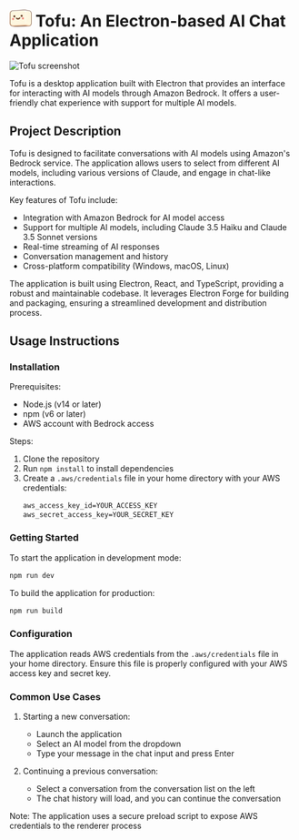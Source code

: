 
# <img src="renderer/public/images/tofu-small.png" alt="Tofu Logo" height="30" /> Tofu: An Electron-based AI Chat Application

<img src="resources/Screenshot 2024-12-31 at 4.49.53 PM.png" alt="Tofu screenshot"/>

Tofu is a desktop application built with Electron that provides an interface for interacting with AI models through Amazon Bedrock. It offers a user-friendly chat experience with support for multiple AI models.

## Project Description

Tofu is designed to facilitate conversations with AI models using Amazon's Bedrock service. The application allows users to select from different AI models, including various versions of Claude, and engage in chat-like interactions. 

Key features of Tofu include:
- Integration with Amazon Bedrock for AI model access
- Support for multiple AI models, including Claude 3.5 Haiku and Claude 3.5 Sonnet versions
- Real-time streaming of AI responses
- Conversation management and history
- Cross-platform compatibility (Windows, macOS, Linux)

The application is built using Electron, React, and TypeScript, providing a robust and maintainable codebase. It leverages Electron Forge for building and packaging, ensuring a streamlined development and distribution process.

## Usage Instructions

### Installation

Prerequisites:
- Node.js (v14 or later)
- npm (v6 or later)
- AWS account with Bedrock access

Steps:
1. Clone the repository
2. Run `npm install` to install dependencies
3. Create a `.aws/credentials` file in your home directory with your AWS credentials:
   ```
   aws_access_key_id=YOUR_ACCESS_KEY
   aws_secret_access_key=YOUR_SECRET_KEY
   ```

### Getting Started

To start the application in development mode:

```bash
npm run dev
```

To build the application for production:

```bash
npm run build
```

### Configuration

The application reads AWS credentials from the `.aws/credentials` file in your home directory. Ensure this file is properly configured with your AWS access key and secret key.

### Common Use Cases

1. Starting a new conversation:
   - Launch the application
   - Select an AI model from the dropdown
   - Type your message in the chat input and press Enter

2. Continuing a previous conversation:
   - Select a conversation from the conversation list on the left
   - The chat history will load, and you can continue the conversation

Note: The application uses a secure preload script to expose AWS credentials to the renderer process